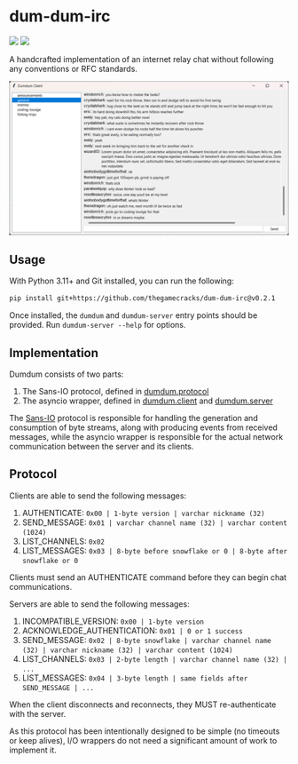 # dum-dum-irc

[![](https://img.shields.io/github/actions/workflow/status/thegamecracks/dum-dum-irc/pyright-lint.yml?style=flat-square&label=pyright)](https://microsoft.github.io/pyright/#/)
[![](https://img.shields.io/github/actions/workflow/status/thegamecracks/dum-dum-irc/python-test.yml?style=flat-square&logo=pytest&label=tests)](https://docs.pytest.org/en/stable/)

A handcrafted implementation of an internet relay chat without following
any conventions or RFC standards.

![Two client windows side-by-side](/docs/images/demo.png)

## Usage

With Python 3.11+ and Git installed, you can run the following:

```sh
pip install git+https://github.com/thegamecracks/dum-dum-irc@v0.2.1
```

Once installed, the `dumdum` and `dumdum-server` entry points should be
provided. Run `dumdum-server --help` for options.

## Implementation

Dumdum consists of two parts:

1. The Sans-IO protocol, defined in [dumdum.protocol]
2. The asyncio wrapper, defined in [dumdum.client] and [dumdum.server]

The [Sans-IO] protocol is responsible for handling the generation and
consumption of byte streams, along with producing events from received
messages, while the asyncio wrapper is responsible for the actual network
communication between the server and its clients.

[Sans-IO]: https://sans-io.readthedocs.io/

[dumdum.protocol]: /src/dumdum/protocol/
[dumdum.client]: /src/dumdum/client/
[dumdum.server]: /src/dumdum/server.py

## Protocol

Clients are able to send the following messages:

1. AUTHENTICATE: `0x00 | 1-byte version | varchar nickname (32)`
2. SEND_MESSAGE: `0x01 | varchar channel name (32) | varchar content (1024)`
3. LIST_CHANNELS: `0x02`
4. LIST_MESSAGES: `0x03 | 8-byte before snowflake or 0 | 8-byte after snowflake or 0`

Clients must send an AUTHENTICATE command before they can begin chat
communications.

Servers are able to send the following messages:

1. INCOMPATIBLE_VERSION: `0x00 | 1-byte version`
2. ACKNOWLEDGE_AUTHENTICATION: `0x01 | 0 or 1 success`
3. SEND_MESSAGE: `0x02 | 8-byte snowflake | varchar channel name (32) | varchar nickname (32) | varchar content (1024)`
4. LIST_CHANNELS: `0x03 | 2-byte length | varchar channel name (32) | ...`
5. LIST_MESSAGES: `0x04 | 3-byte length | same fields after SEND_MESSAGE | ...`

When the client disconnects and reconnects, they MUST re-authenticate with the server.

As this protocol has been intentionally designed to be simple (no timeouts
or keep alives), I/O wrappers do not need a significant amount of work to
implement it.
